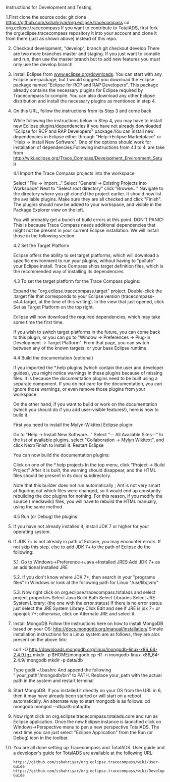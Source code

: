 Instructions for Development and Testing


1.First clone the source code:
  git clone https://github.com/sshahriyar/org.eclipse.tracecompass
  cd org.eclipse.tracecompass
  If you want to contribute to TotalADS, first fork the org.eclipse.tracecompass repository it into your account and clone it from there (just as shown above) instead of this repo.

2. Checkout development, "develop", branch
   git checkout develop
   There are two more branches master and staging. If you just want to compile and run, then use the master branch but to add new features you *must* only use the develop branch

3. Install Eclipse from www.eclipse.org/downloads. You can start with any Eclipse pre-package, but I would suggest you download the Eclipse package named "Eclipse for RCP and RAP Developers". This package already contains the necessary plugins for Eclipse required by Tracecompass to compile. You can also download any other Eclipse distribution and install the necessary plugins as mentioned in step 4.

4. On this URL, follow the instructions from its Step 3 and come back

	While following the instructions below in Step 4, you may have to install new Eclipse plugins/dependencies if you have not already downloaded "Eclipse for RCP and RAP Developers" package.You can install new dependencies in Eclipse either through "Help->Eclipse Marketplace" or "Help -> Install New Software". One of the options should work for installation of dependencies.Following instructions from 4.1 to 4. are take from http://wiki.eclipse.org/Trace_Compass/Development_Environment_Setup

	4.1 Import the Trace Compass projects into the workspace

    Select "File -> Import..."
    Select "General -> Existing Projects into Workspace"
    Next to "Select root directory" click "Browse..."
    Navigate to the directory where you git clone'd the project earlier.
    It should now list the available plugins. Make sure they are all checked and click  "Finish".
    The plugins should now be added to your workspace, and visible in the Package Explorer view on the left.

     You will probably get a bunch of build errors at this point. DON'T PANIC! This is because Trace Compass needs additional dependencies that might not be present in your current Eclipse installation. We will install those in the following section.

    4.2 Set the Target Platform

     Eclipse offers the ability to set target platforms, which will download a specific environment to run your plugins, without having to "pollute" your Eclipse install. Trace Compass ships target definition files, which is the recommended way of installing its dependencies.

    4.3 To set the target platform for the Trace Compass plugins:

    Expand the "org.eclipse.tracecompass.target" project.
    Double-click the .target file that corresponds to your Eclipse version (tracecompass-e4.4.target, at the time of this writing).
    In the view that just opened, click Set as Target Platform on the top right.

     Eclipse will now download the required dependencies, which may take some time the first time.

     If you wish to switch target platforms in the future, you can come back to this plugin, or you can go to "Window -> Preferences -> Plug-in Development -> Target Platform". From that page, you can switch between any of the known targets, or your base Eclipse runtime.


    4.4 Build the documentation (optional)

    If you imported the *.help plugins (which contain the user and developer guides), you might notice warnings in these plugins because of missing files. It is because the documentation plugins need to be built using a separate component. If you do not care for the documentation, you can ignore those warnings, or even remove those plugins from your workspace.

    On the other hand, if you want to build or work on the documentation (which you should do if you add user-visible features!), here is how to build it.

    First you need to install the Mylyn-Wikitext Eclipse plugin:

    Go to "Help -> Install New Software..."
    Select "-- All Available Sites--"
    In the list of available plugins, select "Collaboration -> Mylyn Wikitext", and click Next/Finish to install it.
    Restart Eclipse

    You can now build the documentation plugins:

    Click on one of the *.help projects
    In the top menu, click "Project -> Build Project"
    After it is built, the warning should disappear, and the HTML files should be present in its doc/ subdirectory.

    Note that this builder does not run automatically ; Ant is not very smart at figuring out which files were changed, so it would end up constantly rebuilding the doc plugins for nothing. For this reason, if you modify the source (.mediawiki) files, you will have to rebuild the HTML manually, using the same method.

     4.5 Run (or Debug) the plugins




4.  If you have not already installed it, install JDK 7 or higher for your operating system.

5. If JDK 7+ is not already in path of Eclipse, you may encounter errors. If not skip this step, else to add JDK 7+ to the path of Eclipse do the following:

	5.1. Go to Windows->Preference->Java->Installed JRES
	     Add JDK 7+ as an additional installed JRE

    5.2. If you don't know where JDK 7+, then search in your "programs files" in Windows or look at the following path for Linux	  "/usr/lib/jvm/"

	5.3. Now right click on org.eclipse.tracecompass.totalads and select project properties
         Select Java Build Bath
         Select Libraries
         Select JRE System Library; (the one with the error status)
         If there is no error status just select the JRE System Library
         Click Edit and see if JRE is jdk 7+ or openjdk 7+; otherwise, click on Alternate JRE and select it.

6.  Install MongoDB
	Follow the instructions here on how to install MongoDB based on your OS: http://docs.mongodb.org/manual/installation/
	Simple installation instructions for a Linux system are as follows, they are alos present on the above link:

	curl -O http://downloads.mongodb.org/linux/mongodb-linux-x86_64-2.4.9.tgz
	mkdir -p $HOME/mongodb
	cp -R -n mongodb-linux-x86_64-2.4.9/ mongodb
	mkdir -p data/db

	Type gedit ~/.bashrc
	And append the following ":your_path"/mongodb/bin" to PATH.
	Replace your_path with the actual path in the system and restart terminal

8. Start MongoDB. If you installed it directly on your OS from the URL in 6, then it may have already been started or will start on a reboot automatically. An alternate way to start mongodb is as follows:
 	 cd mongodb
	 mongod --dbpath data/db/

9. Now right click on org.eclipse.tracecompass.totalads.core and run as Eclipse application. Once the new Eclipse instance is launched click on Windows->Perspective menu to pen a new perspective TotalADS. The next time you can just select "Eclipse Application" from the Run (or Debug) icon in the toolbar.


10. You are all done setting up Tracecompass and TotalADS. User guide and a developer's guide for TotalADS are available at the following URL:

        https://github.com/sshahriyar/org.eclipse.tracecompass/wiki/User-Guide
        https://github.com/sshahriyar/org.eclipse.tracecompass/wiki/Developer-Guide


